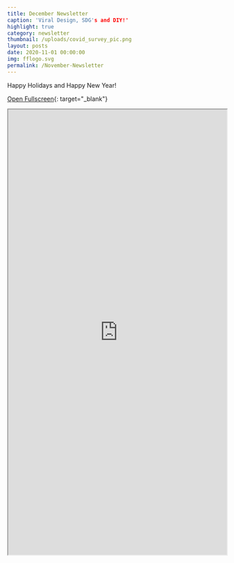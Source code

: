 ```yaml
---
title: December Newsletter
caption: 'Viral Design, SDG's and DIY!'
highlight: true
category: newsletter
thumbnail: /uploads/covid_survey_pic.png
layout: posts
date: 2020-11-01 00:00:00
img: fflogo.svg
permalink: /November-Newsletter
---
```


Happy Holidays and Happy New Year! 

[Open Fullscreen](https://mailchi.mp/fabfoundation.org/the-fab-foundation-december-newsletter-is-here-4548932){: target="_blank"}

<iframe src="https://mailchi.mp/fabfoundation.org/the-fab-foundation-december-newsletter-is-here-4548932" style="max-width: 1024px; width: 100%; margin: 0 auto; height: 1024px"></iframe>
